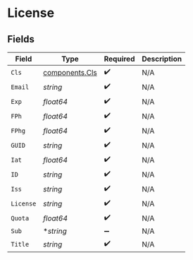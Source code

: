 # License


## Fields

| Field                                            | Type                                             | Required                                         | Description                                      |
| ------------------------------------------------ | ------------------------------------------------ | ------------------------------------------------ | ------------------------------------------------ |
| `Cls`                                            | [components.Cls](../../models/components/cls.md) | :heavy_check_mark:                               | N/A                                              |
| `Email`                                          | *string*                                         | :heavy_check_mark:                               | N/A                                              |
| `Exp`                                            | *float64*                                        | :heavy_check_mark:                               | N/A                                              |
| `FPh`                                            | *float64*                                        | :heavy_check_mark:                               | N/A                                              |
| `FPhg`                                           | *float64*                                        | :heavy_check_mark:                               | N/A                                              |
| `GUID`                                           | *string*                                         | :heavy_check_mark:                               | N/A                                              |
| `Iat`                                            | *float64*                                        | :heavy_check_mark:                               | N/A                                              |
| `ID`                                             | *string*                                         | :heavy_check_mark:                               | N/A                                              |
| `Iss`                                            | *string*                                         | :heavy_check_mark:                               | N/A                                              |
| `License`                                        | *string*                                         | :heavy_check_mark:                               | N/A                                              |
| `Quota`                                          | *float64*                                        | :heavy_check_mark:                               | N/A                                              |
| `Sub`                                            | **string*                                        | :heavy_minus_sign:                               | N/A                                              |
| `Title`                                          | *string*                                         | :heavy_check_mark:                               | N/A                                              |